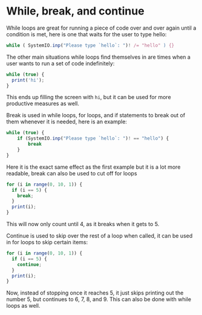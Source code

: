 # While, break, and continue

While loops are great for running a piece of code over and over again until a condition is met, here is one that waits for the user to type hello:

```js
while ( SystemIO.inp("Please type `hello`: ")! /= "hello" ) {}
```

The other main situations while loops find themselves in are times when a user wants to run a set of code indefinitely:

```js
while (true) {
  print('hi');
}
```

This ends up filling the screen with `hi`, but it can be used for more productive measures as well.

Break is used in while loops, for loops, and if statements to break out of them whenever it is needed, here is an example:

```js
while (true) {
	if (SystemIO.inp("Please type `hello`: ")! == "hello") {
		break
	}
}
```

Here it is the exact same effect as the first example but it is a lot more readable, break can also be used to cut off for loops

```js
for (i in range(0, 10, 1)) {
  if (i == 5) {
    break;
  }
  print(i);
}
```

This will now only count until 4, as it breaks when it gets to 5.

Continue is used to skip over the rest of a loop when called, it can be used in for loops to skip certain items:

```js
for (i in range(0, 10, 1)) {
  if (i == 5) {
    continue;
  }
  print(i);
}
```

Now, instead of stopping once it reaches 5, it just skips printing out the number 5, but continues to 6, 7, 8, and 9. This can also be done with while loops as well.
